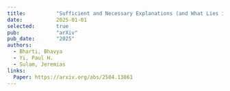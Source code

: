 ```yaml
---
title:          "Sufficient and Necessary Explanations (and What Lies in Between)."
date:           2025-01-01
selected:       true
pub:            "arXiv"
pub_date:       "2025"
authors:
  - Bharti, Bhavya
  - Yi, Paul H.
  - Sulam, Jeremias
links:
  Paper: https://arxiv.org/abs/2504.13861
---
```

